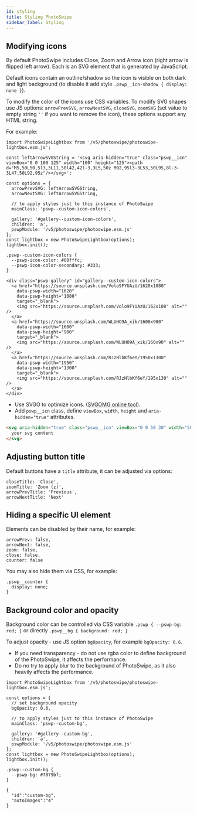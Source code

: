 ```yaml
---
id: styling
title: Styling PhotoSwipe
sidebar_label: Styling
---
```



## Modifying icons

By default PhotoSwipe includes Close, Zoom and Arrow icon (right arrow is flipped left arrow). Each is an SVG element that is generated by JavaScript. 

Default icons contain an outline/shadow so the icon is visible on both dark and light background (to disable it add style `.pswp__icn-shadow { display: none }`).

To modify the color of the icons use CSS variables. To modify SVG shapes use JS options: `arrowPrevSVG`, `arrowNextSVG`, `closeSVG`, `zoomSVG` (set value to empty string `''` if you want to remove the icon), these options support any HTML string.

For example:

<!-- PhotoSwipe example block START -->
<div class="pswp-example">

```pswp_example js
import PhotoSwipeLightbox from '/v5/photoswipe/photoswipe-lightbox.esm.js';

const leftArrowSVGString = '<svg aria-hidden="true" class="pswp__icn" viewBox="0 0 100 125" width="100" height="125"><path d="M5,50L50,5l3,3L11,50l42,42l-3,3L5,50z M92,95l3-3L53,50L95,8l-3-3L47,50L92,95z"/></svg>';

const options = {
  arrowPrevSVG: leftArrowSVGString,
  arrowNextSVG: leftArrowSVGString,

  // to apply styles just to this instance of PhotoSwipe
  mainClass: 'pswp--custom-icon-colors',

  gallery: '#gallery--custom-icon-colors',
  children: 'a',
  pswpModule: '/v5/photoswipe/photoswipe.esm.js'
};
const lightbox = new PhotoSwipeLightbox(options);
lightbox.init();
```

```pswp_example css
.pswp--custom-icon-colors {
  --pswp-icon-color: #00fffc;
  --pswp-icon-color-secondary: #333;
}
```

```pswp_example html
<div class="pswp-gallery" id="gallery--custom-icon-colors">
  <a href="https://source.unsplash.com/Volo9FYUAzU/1620x1080" 
    data-pswp-width="1620" 
    data-pswp-height="1080" 
    target="_blank">
    <img src="https://source.unsplash.com/Volo9FYUAzU/162x108" alt="" />
  </a>
  <a href="https://source.unsplash.com/WLUHO9A_xik/1600x900" 
    data-pswp-width="1600" 
    data-pswp-height="900" 
    target="_blank">
    <img src="https://source.unsplash.com/WLUHO9A_xik/160x90" alt="" />
  </a>
  <a href="https://source.unsplash.com/RJzHlbKf6eY/1950x1300" 
    data-pswp-width="1950" 
    data-pswp-height="1300" 
    target="_blank">
    <img src="https://source.unsplash.com/RJzHlbKf6eY/195x130" alt="" />
  </a>
</div>
```

</div> 
<!-- PhotoSwipe example block END -->

- Use SVGO to optimize icons. ([SVGOMG online tool](https://jakearchibald.github.io/svgomg/)).
- Add `pswp__icn` class, define `viewBox`, `width`, `height` and `aria-hidden="true"` attributes.

```html
<svg aria-hidden="true" class="pswp__icn" viewBox="0 0 50 30" width="50" height="30">
  your svg content
</svg>
```


## Adjusting button title

Default buttons have a `title` attribute, it can be adjusted via options:

```
closeTitle: 'Close',
zoomTitle: 'Zoom (z)',
arrowPrevTitle: 'Previous',
arrowNextTitle: 'Next'
```

## Hiding a specific UI element

Elements can be disabled by their name, for example:

```
arrowPrev: false,
arrowNext: false,
zoom: false,
close: false,
counter: false
```

You may also hide them via CSS, for example:

```
.pswp__counter {
  display: none;
}
```

## Background color and opacity

Background color can be controlled via CSS variable `.pswp { --pswp-bg: red; }` or directly `.pswp__bg { background: red; }`

To adjust opacity - use JS option `bgOpacity`, for example `bgOpacity: 0.6`.

- If you need transparency - do not use rgba color to define background of the PhotoSwipe, it affects the performance.
- Do no try to apply blur to the background of PhotoSwipe, as it also heavily affects the performance.

<!-- PhotoSwipe example block START -->
<div class="pswp-example">

```pswp_example js
import PhotoSwipeLightbox from '/v5/photoswipe/photoswipe-lightbox.esm.js';

const options = {
  // set background opacity
  bgOpacity: 0.6,

  // to apply styles just to this instance of PhotoSwipe
  mainClass: 'pswp--custom-bg',

  gallery: '#gallery--custom-bg',
  children: 'a',
  pswpModule: '/v5/photoswipe/photoswipe.esm.js'
};
const lightbox = new PhotoSwipeLightbox(options);
lightbox.init();
```

```pswp_example css
.pswp--custom-bg {
  --pswp-bg: #7079bf;
}
```

```pswp_example gallery
{ 
  "id":"custom-bg",
  "autoImages":"4"
}
```

</div> 
<!-- PhotoSwipe example block END -->
